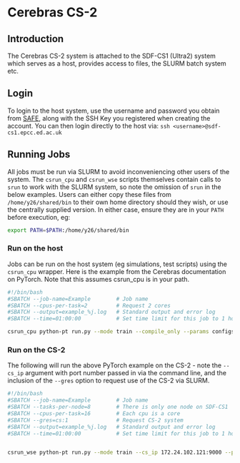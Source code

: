 # Cerebras CS-2

## Introduction

The Cerebras CS-2 system is attached to the SDF-CS1 (Ultra2) system which serves as a host, provides access to files, the SLURM batch system etc.

## Login

To login to the host system, use the username and password you obtain from [SAFE](https://safe.epcc.ed.ac.uk), along with the SSH Key you registered when creating the account.
You can then login directly to the host via: `ssh <username>@sdf-cs1.epcc.ed.ac.uk`

## Running Jobs

All jobs must be run via SLURM to avoid inconveniencing other users of the system. The `csrun_cpu` and `csrun_wse` scripts themselves contain calls to `srun` to work with the SLURM system, so note the omission of `srun` in the below examples.
Users can either copy these files from `/home/y26/shared/bin` to their own home directory should they wish, or use the centrally supplied version. In either case, ensure they are in your `PATH` before execution, eg:

```bash
export PATH=$PATH:/home/y26/shared/bin
```

### Run on the host

Jobs can be run on the host system (eg simulations, test scripts) using the `csrun_cpu` wrapper. Here is the example from the Cerebras documentation on PyTorch. Note that this assumes csrun_cpu is in your path.

```bash
#!/bin/bash
#SBATCH --job-name=Example        # Job name
#SBATCH --cpus-per-task=2         # Request 2 cores
#SBATCH --output=example_%j.log   # Standard output and error log
#SBATCH --time=01:00:00           # Set time limit for this job to 1 hour

csrun_cpu python-pt run.py --mode train --compile_only --params configs/<name-of-the-params-file.yaml>
```

### Run on the CS-2

The following will run the above PyTorch example on the CS-2 - note the `--cs_ip` argument with port number passed in via the command line, and the inclusion of the `--gres` option to request use of the CS-2 via SLURM.

```bash
#!/bin/bash
#SBATCH --job-name=Example        # Job name
#SBATCH --tasks-per-node=8        # There is only one node on SDF-CS1
#SBATCH --cpus-per-task=16        # Each cpu is a core
#SBATCH --gres=cs:1               # Request CS-2 system
#SBATCH --output=example_%j.log   # Standard output and error log
#SBATCH --time=01:00:00           # Set time limit for this job to 1 hour


csrun_wse python-pt run.py --mode train --cs_ip 172.24.102.121:9000 --params configs/<name-of-the-params-file.yaml>
```
